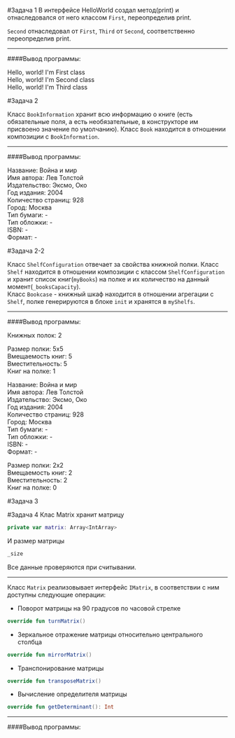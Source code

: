#Задача 1
В интерфейсе HelloWorld создал метод(print) и отнаследовался от него классом 
``` First ```, переопределив print. <br/>

```Second``` отнаследовал от ```First```, ```Third``` от ```Second```, соответственно переопределив print.

***
####Вывод программы:

Hello, world! I'm First class<br/>
Hello, world! I'm Second class <br/>
Hello, world! I'm Third class<br/>

#Задача 2

Класс ```BookInformation``` хранит всю информацию о книге (есть обязательные поля, а есть необязательные, в конструкторе им присвоено значение по умолчанию). 
Класс ```Book``` находится в отношении композиции с ```BookInformation```. 

***
####Вывод программы:

Название: Война и мир <br/>
Имя автора: Лев Толстой <br/>
Издательство: Эксмо, Око <br/>
Год издания: 2004<br/>
Количество страниц: 928 <br/>
Город: Москва <br/>
Тип бумаги: -  <br/>
Тип обложки: -  <br/>
ISBN: - <br/>
Формат: -<br/>

#Задача 2-2

Класс ```ShelfConfiguration``` отвечает за свойства книжной полки. Класс ```Shelf``` находится в отношении композиции с классом ```ShelfConfiguration``` и хранит список книг(```myBooks```) на полке и их количество на данный момент(```_booksCapacity```).<br/>
 Класс ```Bookcase``` - книжный шкаф находится в отношении агрегации с ```Shelf```, полке генерируются в блоке ```init``` и хранятся в ```myShelfs```.

***
####Вывод программы:

Книжных полок: 2 
 
Размер полки: 5x5<br/>
Вмещаемость книг: 5<br/>
Вместительность: 5 <br/>
Книг на полке: 1 <br/>
 
Название: Война и мир <br/>
Имя автора: Лев Толстой <br/>
Издательство: Эксмо, Око <br/>
Год издания: 2004<br/>
Количество страниц: 928 <br/>
Город: Москва <br/>
Тип бумаги: -  <br/>
Тип обложки: -  <br/>
ISBN: - <br/>
Формат: - <br/>

Размер полки: 2x2<br/>
Вмещаемость книг: 2<br/>
Вместительность: 2 <br/>
Книг на полке: 0 <br/>

#Задача 3

#Задача 4
Клас Matrix хранит матрицу</br> 
```kotlin
private var matrix: Array<IntArray>
```
И размер матрицы 
```kotlin
_size
```
Все данные проверяются при считывании. </br>
***
Класс ```Matrix``` реализовывает интерфейс ```IMatrix```, в соответствии с ним доступны следующие операции:<br/>
- Поворот матрицы на 90 градусов по часовой стрелке</br>
```kotlin
override fun turnMatrix()
```
- Зеркальное отражение матрицы относительно центрального столбца </br>
```kotlin
override fun mirrorMatrix()
```
- Транспонирование матрицы </br>
```kotlin
override fun transposeMatrix()
```
- Вычисление определителя матрицы </br>
```kotlin
override fun getDeterminant(): Int
```
***
####Вывод программы:


